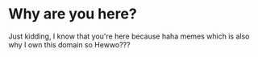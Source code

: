 # Why are you here?
Just kidding, I know that you're here because haha memes
which is also why I own this domain
so
Hewwo???
